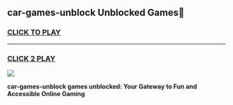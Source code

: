 
## car-games-unblock Unblocked Games👋
<h3>
<a href="https://news.freeplayer.one?title=car-games-unblock&ref=16F">CLICK TO PLAY</a></h3>
<hr>

<h3>
<a href="https://news.freeplayer.one?title=car-games-unblock&ref=16F">CLICK 2 PLAY</a>
  
</h3>

<a href="https://news.freeplayer.one?title=car-games-unblock&ref=16F/"><img src="https://clearcache.store/games.png"></a>


**car-games-unblock games unblocked: Your Gateway to Fun and Accessible Online Gaming**
